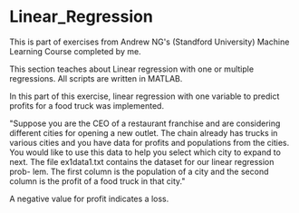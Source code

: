 # Linear_Regression
This is part of exercises from Andrew NG's (Standford University) Machine Learning Course completed by me. 

This section teaches about Linear regression with one or multiple regressions. All scripts are written in MATLAB.

In this part of this exercise, linear regression with one variable to predict profits for a food truck was implemented. 

"Suppose you are the CEO of a restaurant franchise and are considering different cities for opening a new outlet. 
The chain already has trucks in various cities and you have data for profits and populations from the cities.
You would like to use this data to help you select which city to expand to next. The file ex1data1.txt contains the dataset 
for our linear regression prob- lem.  The first column is the population of a city and the second column is the profit of a 
food truck in that city."

A negative value for profit indicates a loss.

